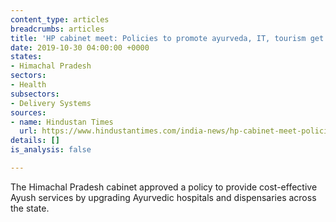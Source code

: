 ```yaml
---
content_type: articles
breadcrumbs: articles
title: 'HP cabinet meet: Policies to promote ayurveda, IT, tourism get govt nod'
date: 2019-10-30 04:00:00 +0000
states:
- Himachal Pradesh
sectors:
- Health
subsectors:
- Delivery Systems
sources:
- name: Hindustan Times
  url: https://www.hindustantimes.com/india-news/hp-cabinet-meet-policies-to-promote-ayurveda-it-tourism-get-govt-nod/story-EXjvOFAyRp2zSsfYtyZbQJ.html
details: []
is_analysis: false

---
```

The Himachal Pradesh cabinet approved a policy to provide cost-effective Ayush services by upgrading Ayurvedic hospitals and dispensaries across the state.
